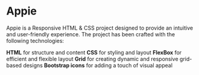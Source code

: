 # Appie

Appie is a Responsive HTML & CSS project designed to provide an intuitive and user-friendly experience. The project has been crafted with the following technologies:

**HTML** for structure and content
**CSS** for styling and layout
**FlexBox** for efficient and flexible layout
**Grid** for creating dynamic and responsive grid-based designs
**Bootstrap icons** for adding a touch of visual appeal
